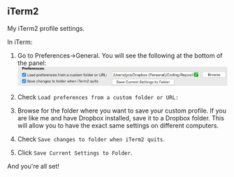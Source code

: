 iTerm2
-
My iTerm2 profile settings.

In iTerm:
1. Go to Preferences->General. You will see the following at the bottom of the panel:
![alt text](https://github.com/qstainless/iterm/blob/master/iTerm2-preferences.png "iTerm2 Preferences Pane")

2. Check `Load preferences from a custom folder or URL:`
3. Browse for the folder where you want to save your custom profile. If you are like me and have Dropbox installed, save it to a Dropbox folder. This will allow you to have the exact same settings on different computers.
4. Check `Save changes to folder when iTerm2 quits`.
5. Click `Save Current Settings to Folder`.

And you're all set!
